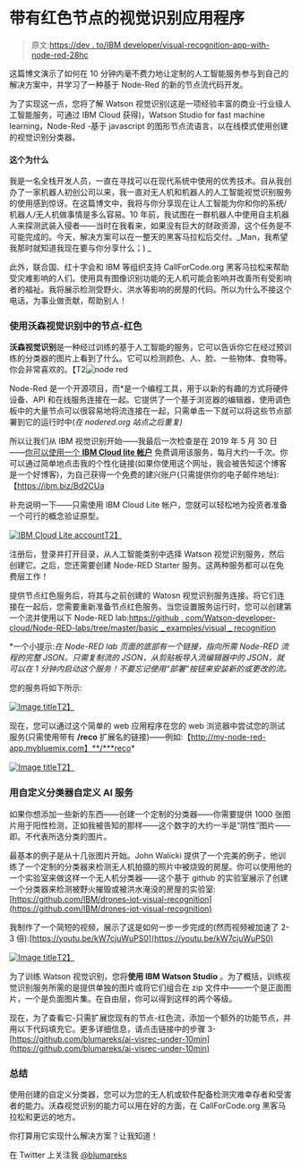 # 带有红色节点的视觉识别应用程序

> 原文:[https://dev . to/IBM developer/visual-recognition-app-with-node-red-28hc](https://dev.to/ibmdeveloper/visual-recognition-app-with-node-red-28hc)

这篇博文演示了如何在 10 分钟内毫不费力地让定制的人工智能服务参与到自己的解决方案中，并学习了一种基于 Node-Red 的新的节点流代码开发。

为了实现这一点，您将了解 Watson 视觉识别(这是一项经验丰富的商业-行业级人工智能服务，可通过 IBM Cloud 获得)，Watson Studio for fast machine learning，Node-Red -基于 javascript 的图形节点流语言，以在线模式使用创建的视觉识别分类器。

#### [](#the-why)这个为什么

我是一名全栈开发人员，一直在寻找可以在现代系统中使用的优秀技术。自从我创办了一家机器人初创公司以来，我一直对无人机和机器人的人工智能视觉识别服务的使用感到惊讶。在这篇博文中，我将与你分享现在让人工智能为你和你的系统/机器人/无人机做事情是多么容易。10 年前，我试图在一群机器人中使用自主机器人来探测武装入侵者——当时在我看来，如果没有巨大的财政资源，这个任务是不可能完成的。今天，解决方案可以在一整天的黑客马拉松后交付。_Man，我希望我那时就知道我现在要与你分享什么；) _

此外，联合国、红十字会和 IBM 等组织支持 CallForCode.org 黑客马拉松来帮助受灾难影响的人们。使用具有图像识别功能的无人机可能会影响并改善所有受影响者的福祉。我将展示检测受野火、洪水等影响的房屋的代码。所以为什么不接这个电话，为事业做贡献，帮助别人！

### [](#using-watson-visual-recognition-in-nodered)使用沃森视觉识别中的节点-红色

**沃森视觉识别**是一种经过训练的基于人工智能的服务，它可以告诉你它在经过预训练的分类器的图片上看到了什么。它可以检测颜色、人、脸、一些物体、食物等。你会非常喜欢的。【T2![node red](../Images/da4fc752a6a1eaf3b8a7876288b8e8a1.png "node red")

Node-Red 是一个开源项目，而*是一个编程工具，用于以新的有趣的方式将硬件设备、API 和在线服务连接在一起。它提供了一个基于浏览器的编辑器，使用调色板中的大量节点可以很容易地将流连接在一起，只需单击一下就可以将这些节点部署到它的运行时中(*在 nodered.org 站点之后重复)*

所以让我们从 IBM 视觉识别开始——我最后一次检查是在 2019 年 5 月 30 日——<u>你可以使用一个 **IBM Cloud lite 帐户**</u> 免费调用该服务，每月大约一千次。你可以通过简单地点击我的个性化链接(如果你使用这个网址，我会被告知这个博客是一个好博客)，为自己获得一个免费的建兴账户(只需提供你的电子邮件地址):【https://ibm.biz/Bd2CUa

补充说明一下——只需使用 IBM Cloud Lite 帐户，您就可以轻松地为投资者准备一个可行的概念验证原型。

[![IBM Cloud Lite account](../Images/2e098c8c72d83833fb0580383d87fa5b.png "IBM Cloud Lite account")T2】](https://res.cloudinary.com/practicaldev/image/fetch/s--ljXUdzPq--/c_limit%2Cf_auto%2Cfl_progressive%2Cq_auto%2Cw_880/https://dzone.com/storage/temp/11953904-screen-shot-2019-05-31-at-65241-pm.png)

注册后，登录并打开目录，从人工智能类别中选择 Watson 视觉识别服务，然后创建它。之后，您还需要创建 Node-RED Starter 服务。这两种服务都可以在免费层工作！

提供节点红色服务后，将其与之前创建的 Watosn 视觉识别服务连接。将它们连接在一起后，您需要重新准备节点红色服务。当您设置服务运行时，您可以创建第一个流并使用以下 Node-RED lab:[https://github . com/Watson-developer-cloud/Node-RED-labs/tree/master/basic _ examples/visual _ recognition](https://github.com/watson-developer-cloud/node-red-labs/tree/master/basic_examples/visual_recognition)

*一个小提示:*在 Node-RED lab 页面的底部有一个链接，指向所需 Node-RED 流程的完整 JSON。只需复制流的 JSON，从剪贴板导入流编辑器中的 JSON，就可以在 1 分钟内启动这个服务！不要忘记使用“部署”按钮来安装新的或更改的流。*

您的服务将如下所示:

[![Image title](../Images/1d482a90e5ea648b0e2da979ab3f9878.png)T2】](https://res.cloudinary.com/practicaldev/image/fetch/s--G0m1CvEO--/c_limit%2Cf_auto%2Cfl_progressive%2Cq_auto%2Cw_880/https://dzone.com/storage/temp/11953909-reco-lab-visual-recognition-flow.png)

现在，您可以通过这个简单的 web 应用程序在您的 web 浏览器中尝试您的测试服务(只需使用带有 **/reco** 扩展名的链接)——例如:【http://my-node-red-app.mybluemix.com】**/***reco*

[![Image title](../Images/b37a42846cabd4bc46ad4efe62208998.png)T2】](https://res.cloudinary.com/practicaldev/image/fetch/s--dKx7H8IZ--/c_limit%2Cf_auto%2Cfl_progressive%2Cq_auto%2Cw_880/https://dzone.com/storage/temp/11953910-reco-lab-visual-recognition-screenshot.png)

### [](#customizing-the-ai-service-with-the-custom-classifier)用自定义分类器自定义 AI 服务

如果你想添加一些新的东西——创建一个定制的分类器——你需要提供 1000 张图片用于阳性检测，正如我被告知的那样——这个数字的大约一半是“阴性”图片——即。不代表所选分类的图片。

最基本的例子是从十几张图片开始。John Walicki 提供了一个完美的例子，他训练了一个定制的分类器来检测无人机拍摄的照片中被烧毁的房屋。你可以使用他的一个实验室来做这样一个无人机分类器——这个基于 github 的实验室展示了创建一个分类器来检测被野火摧毁或被洪水淹没的房屋的实验室:[https://github.com/IBM/drones-iot-visual-recognition](https://github.com/IBM/drones-iot-visual-recognition)

我制作了一个简短的视频，展示了这是如何一步一步完成的(然而视频被加速了 2-3 倍):[https://youtu.be/kW7cjuWuPS0](https://youtu.be/kW7cjuWuPS0)

[![Image title](../Images/5d3573104a7d7a5caa5ddde612bab307.png "Image title")T2】](https://youtu.be/kW7cjuWuPS0)

为了训练 Watson 视觉识别，您将**使用 IBM Watson Studio** 。为了概括，训练视觉识别服务所需的是提供单独的图片或将它们组合在 zip 文件中——一个是正面图片，一个是负面图片集。在自由层，你可以得到这样的两个等级。

现在，为了查看它-只需扩展您现有的节点-红色流，添加一个额外的功能节点，并用以下代码填充它。更多详细信息，请点击链接中的步骤 3-[https://github.com/blumareks/ai-visrec-under-10min](https://github.com/blumareks/ai-visrec-under-10min)

### [](#summary)总结

使用创建的自定义分类器，您可以为您的无人机或软件配备检测灾难幸存者和受害者的能力。沃森视觉识别的能力可以用在好的方面，在 CallForCode.org 黑客马拉松和更远的地方。

你打算用它实现什么解决方案？让我知道！

在 Twitter 上关注我 [@blumareks](https://dev.to/blumareks)